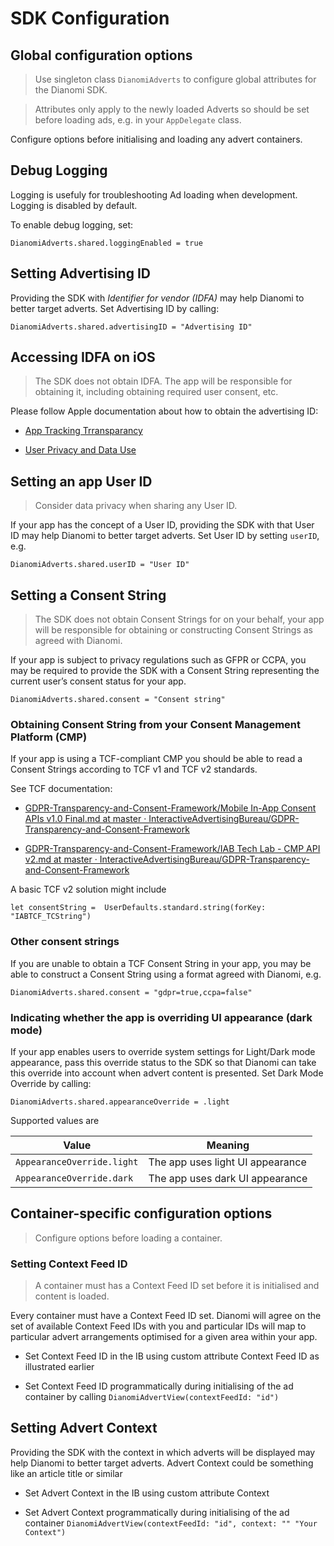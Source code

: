 # SDK Configuration

## Global configuration options

> Use singleton class `DianomiAdverts` to 
configure global attributes for the Dianomi SDK.

> Attributes only apply to the newly loaded Adverts so should be set before loading ads, e.g. in your `AppDelegate` class.

Configure options before initialising and loading any advert containers.

## Debug Logging

Logging is usefuly for troubleshooting Ad loading when development. Logging is disabled by default.


To enable debug logging, set:

```
DianomiAdverts.shared.loggingEnabled = true
```

## Setting Advertising ID

Providing the SDK with *Identifier for vendor (IDFA)* may help Dianomi to better target adverts. Set Advertising ID by calling:

```
DianomiAdverts.shared.advertisingID = "Advertising ID" 
```

## Accessing IDFA on iOS
> The SDK does not obtain IDFA. The app will be responsible for obtaining it, including obtaining required user consent, etc.

Please follow Apple documentation about how to obtain the advertising ID:

- [App Tracking Trransparancy](https://developer.apple.com/documentation/apptrackingtransparency)

- [User Privacy and Data Use](https://developer.apple.com/app-store/user-privacy-and-data-use/)


## Setting an app User ID
> Consider data privacy when sharing any User ID.

If your app has the concept of a User ID, providing the SDK with that User ID may help Dianomi to better target adverts. Set User ID by setting `userID`, e.g.

```
DianomiAdverts.shared.userID = "User ID"
```

## Setting a Consent String

> The SDK does not obtain Consent Strings for on your behalf, your app will be responsible for obtaining or constructing Consent Strings as agreed with Dianomi.

If your app is subject to privacy regulations such as GFPR or CCPA, you may be required to provide the SDK with a Consent String representing the current user’s consent status for your app.

```
DianomiAdverts.shared.consent = "Consent string"
```

### Obtaining Consent String from your Consent Management Platform (CMP)

If your app is using a TCF-compliant CMP you should be able to read a Consent Strings according to TCF v1 and TCF v2 standards.

See TCF documentation:

- [GDPR-Transparency-and-Consent-Framework/Mobile In-App Consent APIs v1.0 Final.md at master · InteractiveAdvertisingBureau/GDPR-Transparency-and-Consent-Framework](https://github.com/InteractiveAdvertisingBureau/GDPR-Transparency-and-Consent-Framework/blob/master/Mobile%20In-App%20Consent%20APIs%20v1.0%20Final.md#access)  

- [GDPR-Transparency-and-Consent-Framework/IAB Tech Lab - CMP API v2.md at master · InteractiveAdvertisingBureau/GDPR-Transparency-and-Consent-Framework](https://github.com/InteractiveAdvertisingBureau/GDPR-Transparency-and-Consent-Framework/blob/master/TCFv2/IAB%20Tech%20Lab%20-%20CMP%20API%20v2.md#how-do-third-party-sdks-vendors-access-the-consent-information-in-app)

A basic TCF v2 solution might include

```
let consentString =  UserDefaults.standard.string(forKey: "IABTCF_TCString")
```

### Other consent strings

If you are unable to obtain a TCF Consent String in your app, you may be able to construct a Consent String using a format agreed with Dianomi, e.g.

```
DianomiAdverts.shared.consent = "gdpr=true,ccpa=false"
```

### Indicating whether the app is overriding UI appearance (dark mode)
If your app enables users to override system settings for Light/Dark mode appearance, pass this override status to the SDK so that Dianomi can take this override into account when advert content is presented. Set Dark Mode Override by calling:

```
DianomiAdverts.shared.appearanceOverride = .light
```
Supported values are

| Value | Meaning |
|------------------------------------------|----------------------------------|
| `AppearanceOverride.light` | The app uses light UI appearance |
| `AppearanceOverride.dark` | The app uses dark UI appearance |


## Container-specific configuration options

> Configure options before loading a container.

### Setting Context Feed ID

> A container must has a Context Feed ID set before it is initialised and content is loaded.

Every container must have a Context Feed ID set. Dianomi will agree on the set of available Context Feed IDs with you and particular IDs will map to particular advert arrangements optimised for a given area within your app.

- Set Context Feed ID in the IB using custom attribute Context Feed ID as illustrated earlier

- Set Context Feed ID programmatically during initialising of the ad container by calling `DianomiAdvertView(contextFeedId: "id")`

## Setting Advert Context

Providing the SDK with the context in which adverts will be displayed may help Dianomi to better target adverts. Advert Context could be something like an article title or similar

- Set Advert Context in the IB using custom attribute Context

- Set Advert Context programmatically during initialising of the ad container `DianomiAdvertView(contextFeedId: "id", context: "" "Your Context")`
